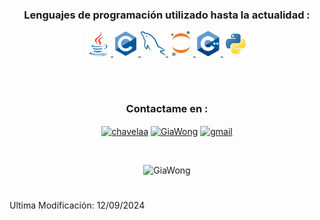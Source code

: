 
# 

<br>
<h3 align="center">Lenguajes de programación utilizado hasta la actualidad : </h3>
<p align="center"> 
<a href="https://www.java.com" target="_blank" rel="noreferrer"> 
<img src="https://raw.githubusercontent.com/devicons/devicon/master/icons/java/java-original.svg" alt="java" width="40" height="40"/> 
</a> 
<a href="https://www.cprogramming.com/" target="_blank" rel="noreferrer"> 
<img src="https://raw.githubusercontent.com/devicons/devicon/master/icons/c/c-original.svg" alt="c" width="40" height="40"/> 
</a> 
<a href="https://www.w3schools.com/sql/" target="_blank" rel="noreferrer">
  <img src="https://raw.githubusercontent.com/devicons/devicon/master/icons/mysql/mysql-original.svg" alt="sql" width="40" height="40"/>
</a>
<a href="https://jupyter.org/" target="_blank" rel="noreferrer">
  <img src="https://raw.githubusercontent.com/devicons/devicon/master/icons/jupyter/jupyter-original.svg" alt="jupyter" width="40" height="40"/>
</a>
  
<a href="https://www.w3schools.com/cpp/" target="_blank" rel="noreferrer"> 
<img src="https://raw.githubusercontent.com/devicons/devicon/master/icons/cplusplus/cplusplus-original.svg" alt="cplusplus" width="40" height="40"/> 
</a> 
<a href="https://www.python.org" target="_blank" rel="noreferrer"> 
<img src="https://raw.githubusercontent.com/devicons/devicon/master/icons/python/python-original.svg" alt="python" width="40" height="40"/> 
</a> 
</p><br>

#

<h3 align="center">Contactame en :</h3>
<p align="center">
<a href="https://linkedin.com/in/chavelaa" target="blank"><img align="center" src="https://raw.githubusercontent.com/rahuldkjain/github-profile-readme-generator/master/src/images/icons/Social/linked-in-alt.svg" alt="chavelaa" height="30" width="40" /></a>
<a href="https://github.com/GiaWong" target="blank"><img align="center" src="https://raw.githubusercontent.com/rahuldkjain/github-profile-readme-generator/master/src/images/icons/Social/github.svg" alt="GiaWong" height="30" width="40" /></a>
<a href="mailto:laboral.wong@gmail.com" target="blank"><img align="center" src="https://cdn-icons-png.flaticon.com/512/732/732200.png" alt="gmail" height="30" width="40" /></a>
</p>
<br>
<p align="center"> <img src="https://komarev.com/ghpvc/?username=GiaWong&label=Profile%20views&color=0e75b6&style=flat" alt="GiaWong" /> </p>

#
Ultima Modificación: 12/09/2024




